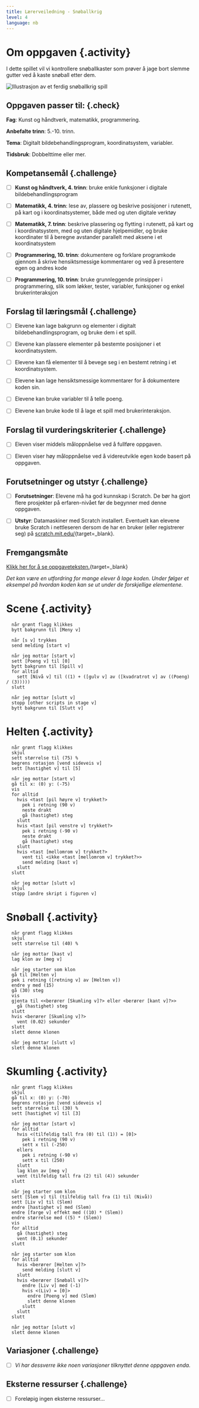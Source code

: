 ```yaml
---
title: Lærerveiledning - Snøballkrig
level: 4
language: nb
---
```



# Om oppgaven {.activity}

I dette spillet vil vi kontrollere snøballkaster som prøver å jage bort slemme
gutter ved å kaste snøball etter dem.

![Illustrasjon av et ferdig snøballkrig spill](snoballkrig.png)

## Oppgaven passer til: {.check}

 __Fag__: Kunst og håndtverk, matematikk, programmering.
 
__Anbefalte trinn__: 5.-10. trinn.

__Tema__: Digitalt bildebehandlingsprogram, koordinatsystem, variabler.

__Tidsbruk__: Dobbelttime eller mer.

## Kompetansemål {.challenge}

- [ ] __Kunst og håndtverk, 4. trinn__: bruke enkle funksjoner i digitale
      bildebehandlingsprogram

- [ ] __Matematikk, 4. trinn__: lese av, plassere og beskrive posisjoner i
      rutenett, på kart og i koordinatsystemer, både med og uten digitale
      verktøy

- [ ] __Matematikk, 7. trinn__: beskrive plassering og flytting i rutenett, på
      kart og i koordinatsystem, med og uten digitale hjelpemidler, og bruke
      koordinater til å beregne avstander parallelt med aksene i et
      koordinatsystem

- [ ] __Programmering, 10. trinn__: dokumentere og forklare programkode gjennom
      å skrive hensiktsmessige kommentarer og ved å presentere egen og andres
      kode

- [ ] __Programmering, 10. trinn__: bruke grunnleggende prinsipper i
      programmering, slik som løkker, tester, variabler, funksjoner og enkel
      brukerinteraksjon

## Forslag til læringsmål {.challenge}

- [ ] Elevene kan lage bakgrunn og elementer i digitalt bildebehandlingsprogram,
      og bruke dem i et spill.

- [ ] Elevene kan plassere elementer på bestemte posisjoner i et
      koordinatsystem.

- [ ] Elevene kan få elementer til å bevege seg i en bestemt retning i et
      koordinatsystem.

- [ ] Elevene kan lage hensiktsmessige kommentarer for å dokumentere koden sin.

- [ ] Elevene kan bruke variabler til å telle poeng.

- [ ] Elevene kan bruke kode til å lage et spill med brukerinteraksjon.

## Forslag til vurderingskriterier {.challenge}

- [ ] Eleven viser middels måloppnåelse ved å fullføre oppgaven.

- [ ] Eleven viser høy måloppnåelse ved å videreutvikle egen kode basert på
      oppgaven.

## Forutsetninger og utstyr {.challenge}

- [ ] __Forutsetninger__: Elevene må ha god kunnskap i Scratch. De bør ha gjort
      flere prosjekter på erfaren-nivået før de begynner med denne oppgaven.

- [ ] __Utstyr__: Datamaskiner med Scratch installert. Eventuelt kan elevene
      bruke Scratch i nettleseren dersom de har en bruker (eller registrerer
      seg) på [scratch.mit.edu/](http://scratch.mit.edu/){target=_blank}.

## Fremgangsmåte

[Klikk her for å se oppgaveteksten.](../snoballkrig/snoballkrig.html){target=_blank}

_Det kan være en utfordring for mange elever å lage koden. Under følger et
eksempel på hvordan koden kan se ut under de forskjellige elementene._


# Scene {.activity}

```blocks
  når grønt flagg klikkes
  bytt bakgrunn til [Meny v]

  når [s v] trykkes
  send melding [start v]

  når jeg mottar [start v]
  sett [Poeng v] til [0]
  bytt bakgrunn til [Spill v]
  for alltid
    sett [Nivå v] til ((1) + ([gulv v] av ([kvadratrot v] av ((Poeng) / (3)))))
  slutt

  når jeg mottar [slutt v]
  stopp [other scripts in stage v]
  bytt bakgrunn til [Slutt v]
```


# Helten {.activity}

```blocks
  når grønt flagg klikkes
  skjul
  sett størrelse til (75) %
  begrens rotasjon [vend sideveis v]
  sett [hastighet v] til [5]

  når jeg mottar [start v]
  gå til x: (0) y: (-75)
  vis
  for alltid
    hvis <tast [pil høyre v] trykket?>
      pek i retning (90 v)
      neste drakt
      gå (hastighet) steg
    slutt
    hvis <tast [pil venstre v] trykket?>
      pek i retning (-90 v)
      neste drakt
      gå (hastighet) steg
    slutt
    hvis <tast [mellomrom v] trykket?>
      vent til <ikke <tast [mellomrom v] trykket?>>
      send melding [kast v]
    slutt
  slutt

  når jeg mottar [slutt v]
  skjul
  stopp [andre skript i figuren v]
```


# Snøball {.activity}

```blocks
  når grønt flagg klikkes
  skjul
  sett størrelse til (40) %

  når jeg mottar [kast v]
  lag klon av [meg v]

  når jeg starter som klon
  gå til [Helten v]
  pek i retning ([retning v] av [Helten v])
  endre y med (15)
  gå (30) steg
  vis
  gjenta til <<berører [Skumling v]?> eller <berører [kant v]?>>
    gå (hastighet) steg
  slutt
  hvis <berører [Skumling v]?>
    vent (0.02) sekunder
  slutt
  slett denne klonen

  når jeg mottar [slutt v]
  slett denne klonen
```


# Skumling {.activity}

```blocks
  når grønt flagg klikkes
  skjul
  gå til x: (0) y: (-70)
  begrens rotasjon [vend sideveis v]
  sett størrelse til (30) %
  sett [hastighet v] til [3]

  når jeg mottar [start v]
  for alltid
    hvis <(tilfeldig tall fra (0) til (1)) = [0]>
      pek i retning (90 v)
      sett x til (-250)
    ellers
      pek i retning (-90 v)
      sett x til (250)
    slutt
    lag klon av [meg v]
    vent (tilfeldig tall fra (2) til (4)) sekunder
  slutt

  når jeg starter som klon
  sett [Slem v] til (tilfeldig tall fra (1) til (Nivå))
  sett [Liv v] til (Slem)
  endre [hastighet v] med (Slem)
  endre [farge v] effekt med ((10) * (Slem))
  endre størrelse med ((5) * (Slem))
  vis
  for alltid
    gå (hastighet) steg
    vent (0.1) sekunder
  slutt

  når jeg starter som klon
  for alltid
    hvis <berører [Helten v]?>
      send melding [slutt v]
    slutt
    hvis <berører [Snøball v]?>
      endre [Liv v] med (-1)
      hvis <(Liv) = [0]>
        endre [Poeng v] med (Slem)
        slett denne klonen
      slutt
    slutt
  slutt

  når jeg mottar [slutt v]
  slett denne klonen
```

## Variasjoner {.challenge}

- [ ] _Vi har dessverre ikke noen variasjoner tilknyttet denne oppgaven enda._

## Eksterne ressurser {.challenge}

- [ ] Foreløpig ingen eksterne ressurser...


